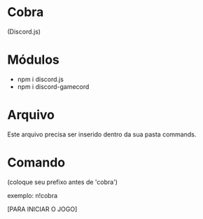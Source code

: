 # Cobra
(Discord.js)

# Módulos

- npm i discord.js
- npm i discord-gamecord

# Arquivo

Este arquivo precisa ser inserido dentro da sua pasta commands.

# Comando

(coloque seu prefixo antes de 'cobra')

exemplo: n!cobra

[PARA INICIAR O JOGO]

